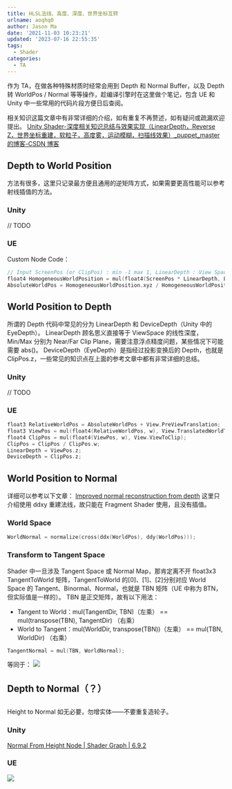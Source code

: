 ```yaml
---
title: HLSL法线、高度、深度、世界坐标互转
urlname: aoqhq0
author: Jason Ma
date: '2021-11-03 10:23:21'
updated: '2023-07-16 22:55:35'
tags:
  - Shader
categories:
  - TA
---
```


作为 TA，在做各种特殊材质时经常会用到 Depth 和 Normal Buffer，以及 Depth 转 WorldPos / Normal 等等操作，趁编译引擎时在这里做个笔记，包含 UE 和 Unity 中一些常用的代码片段方便日后查阅。

相关知识这篇文章中有非常详细的介绍，如有重复不再赘述，如有疑问或疏漏欢迎提出。
[Unity Shader-深度相关知识总结与效果实现（LinearDepth，Reverse Z，世界坐标重建，软粒子，高度雾，运动模糊，扫描线效果）\_puppet_master 的博客-CSDN 博客](https://blog.csdn.net/puppet_master/article/details/77489948?tdsourcetag=s_pctim_aiomsg)

## Depth to World Position

方法有很多，这里只记录最方便且通用的逆矩阵方式，如果需要更高性能可以参考射线插值的方法。

### Unity

// TODO

### UE

Custom Node Code：

```cpp
// Input ScreenPos (or ClipPos) : min -1 max 1, LinearDepth : View Space Z
float4 HomogeneousWorldPosition = mul(float4(ScreenPos * LinearDepth, LinearDepth, 1), View.ScreenToWorld);
AbsoluteWorldPos = HomogeneousWorldPosition.xyz / HomogeneousWorldPosition.w;
```

## World Position to Depth

所谓的 Depth 代码中常见的分为 LinearDepth 和 DeviceDepth（Unity 中的 EyeDepth）。
LinearDepth 顾名思义直接等于 ViewSpace 的线性深度，Min/Max 分别为 Near/Far Clip Plane，需要注意浮点精度问题，某些情况下可能需要 abs()。
DeviceDepth（EyeDepth）是指经过投影变换后的 Depth，也就是 ClipPos.z，一些常见的知识点在上面的参考文章中都有非常详细的总结。

### Unity

// TODO

### UE

```cpp
float3 RelativeWorldPos = AbsoluteWorldPos + View.PreViewTranslation;
float3 ViewPos = mul(float4(RelativeWorldPos, w), View.TranslatedWorldToView).xyz;
float4 ClipPos = mul(float4(ViewPos, w), View.ViewToClip);
ClipPos = ClipPos / ClipPos.w;
LinearDepth = ViewPos.z;
DeviceDepth = ClipPos.z;
```

## World Position to Normal

详细可以参考以下文章：
[Improved normal reconstruction from depth](https://wickedengine.net/2019/09/22/improved-normal-reconstruction-from-depth/)
这里只介绍使用 ddxy 重建法线，故只能在 Fragment Shader 使用，且没有插值。

### World Space

```cpp
WorldNormal = normalize(cross(ddx(WorldPos), ddy(WorldPos)));
```

### Transform to Tangent Space

Shader 中一旦涉及 Tangent Space 或 Normal Map，那肯定离不开 float3x3 TangentToWorld 矩阵，TangentToWorld 的[0]、[1]、[2]分别对应 World Space 的 Tangent、Binormal、Normal，也就是 TBN 矩阵（UE 中称为 BTN，但实际值是一样的）。
TBN 是正交矩阵，故有以下用法：

- Tangent to World：mul(TangentDir, TBN)（左乘） == mul(transpose(TBN), TangentDir) （右乘）
- World to Tangent：mul(WorldDir, transpose(TBN))（左乘） == mul(TBN, WorldDir) （右乘）

```cpp
TangentNormal = mul(TBN, WorldNormal);
```

等同于：
![](/images/yuqueAssets/Fl5lVFoaRQpO2A_gALBLkOMIe8Ip.webp)

## Depth to Normal（？）

##

Height to Normal
如无必要，勿增实体——不要重复造轮子。

### Unity

[Normal From Height Node | Shader Graph | 6.9.2](https://docs.unity3d.com/Packages/com.unity.shadergraph@6.9/manual/Normal-From-Height-Node.html)

### UE

![](/images/yuqueAssets/Fi6FZiEyyVaGwnWGaGQwoVXL985V.webp)
